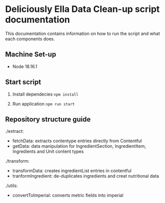 # Deliciously Ella Data Clean-up script documentation

This documentation contains information on how to run the script and what each components does.

## Machine Set-up

- Node 18.16.1

## Start script
1. Install dependecies
`npm install`

2. Run application
`npm run start`

## Repository structure guide
./extract:
- fetchData: extracts contentype entries directly from Contentful
- getData: data manipulation for IngredientSection, IngredientItem, Ingredients and Unit content types

./transform:
- transformData: creates ingredientList entries in contentful
- tranformIngredient: de-duplicates ingredients and creat nutritional data

./utils:
- convertToImperial: converts metric fields into imperial